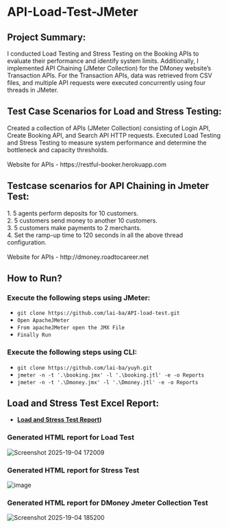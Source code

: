 # API-Load-Test-JMeter


<h2>Project Summary:</h2> 
I conducted Load Testing and Stress Testing on the Booking APIs to evaluate their performance and identify system limits. Additionally, I implemented API Chaining (JMeter Collection) for the DMoney website’s Transaction APIs. For the Transaction APIs, data was retrieved from CSV files, and multiple API requests were executed concurrently using four threads in JMeter.

<h2>Test Case Scenarios for Load and Stress Testing:</h2>
Created a collection of APIs (JMeter Collection) consisting of Login API, Create Booking API, and Search API HTTP requests.
Executed Load Testing and Stress Testing to measure system performance and determine the bottleneck and capacity thresholds.<br>
<br>
Website for APIs - https://restful-booker.herokuapp.com

<h2>Testcase scenarios for API Chaining in Jmeter Test: </h2>
1. 5 agents perform deposits for 10 customers.<br>
2. 5 customers send money to another 10 customers.<br>
3. 5 customers make payments to 2 merchants.<br>
4. Set the ramp-up time to 120 seconds in all the above thread configuration.<br>
<br>
Website for APIs - http://dmoney.roadtocareer.net

<h2>How to Run?</h2>

<h3> Execute the following steps using JMeter: </h3> 
   
  - ``` git clone https://github.com/lai-ba/API-load-test.git ```<br>
  - ``` Open ApacheJMeter ``` <br>
  - ``` From apacheJMeter open the JMX File ```<br> 
  - ``` Finally Run ```

<h3>Execute the following steps using CLI: </h3>

  - ``` git clone https://github.com/lai-ba/yuyh.git ```
  - ``` jmeter -n -t '.\booking.jmx' -l '.\booking.jtl' -e -o Reports ``` 
  - ``` jmeter -n -t '.\Dmoney.jmx' -l '.\Dmoney.jtl' -e -o Reports ``` 

<h2>Load and Stress Test Excel Report:</h2>

 - **[Load and Stress Test Report](https://docs.google.com/spreadsheets/d/1GHjNtMDGiaBC2GS-KoDEFvcM8qpgLOOiI815-BLE3to/edit?gid=0#gid=0))**

<h3>Generated HTML report for Load Test</h3>

![Screenshot 2025-19-04 172009](https://github.com/user-attachments/assets/0cac971e-97c6-47af-9937-87c2000e265c)


<h3>Generated HTML report for Stress Test</h3>

![image](https://github.com/user-attachments/assets/f696a30e-d26a-4dba-997c-0327054d4daa)


<h3>Generated HTML report for DMoney Jmeter Collection Test</h3>

![Screenshot 2025-19-04 185200](https://github.com/user-attachments/assets/32cbe9f9-8333-486b-af4b-8ebacf9e831c)

